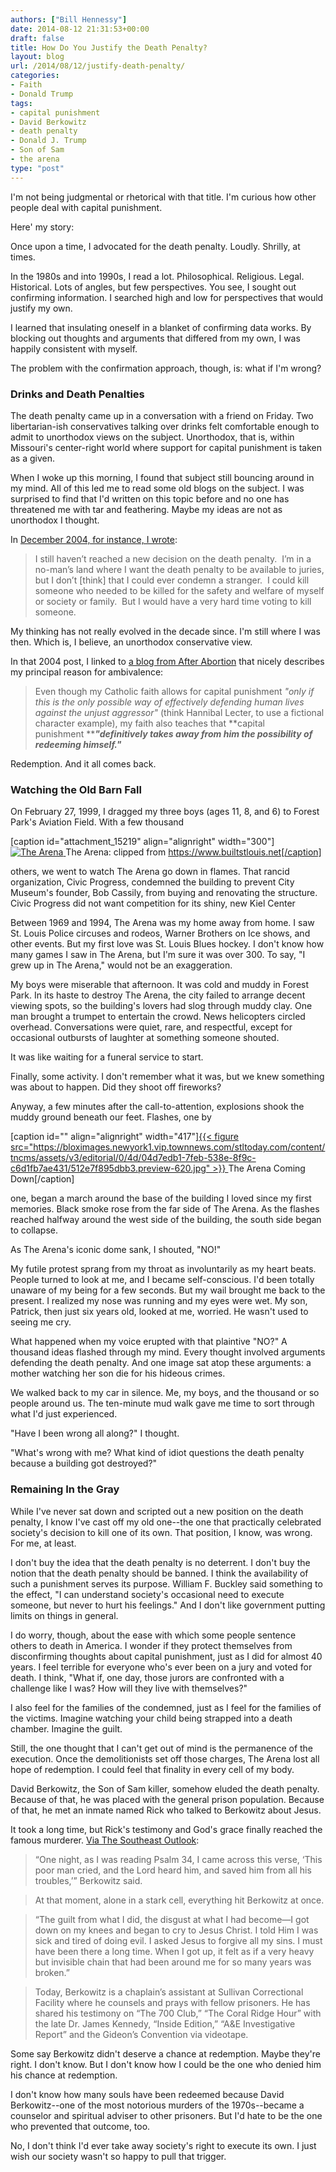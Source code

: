 ```yaml
---
authors: ["Bill Hennessy"]
date: 2014-08-12 21:31:53+00:00
draft: false
title: How Do You Justify the Death Penalty?
layout: blog
url: /2014/08/12/justify-death-penalty/
categories:
- Faith
- Donald Trump
tags:
- capital punishment
- David Berkowitz
- death penalty
- Donald J. Trump
- Son of Sam
- the arena
type: "post"
---
```


I'm not being judgmental or rhetorical with that title. I'm curious how other people deal with capital punishment.

Here' my story:

Once upon a time, I advocated for the death penalty. Loudly. Shrilly, at times.

In the 1980s and into 1990s, I read a lot. Philosophical. Religious. Legal. Historical. Lots of angles, but few perspectives. You see, I sought out confirming information. I searched high and low for perspectives that would justify my own.

I learned that insulating oneself in a blanket of confirming data works. By blocking out thoughts and arguments that differed from my own, I was happily consistent with myself.

The problem with the confirmation approach, though, is: what if I'm wrong?



### Drinks and Death Penalties



The death penalty came up in a conversation with a friend on Friday. Two libertarian-ish conservatives talking over drinks felt comfortable enough to admit to unorthodox views on the subject. Unorthodox, that is, within Missouri's center-right world where support for capital punishment is taken as a given.

When I woke up this morning, I found that subject still bouncing around in my mind. All of this led me to read some old blogs on the subject. I was surprised to find that I'd written on this topic before and no one has threatened me with tar and feathering. Maybe my ideas are not as unorthodox I thought.

In [December 2004, for instance, I wrote](https://hennessysview.com/2004/12/15/more-on-death-penalty/):



> I still haven’t reached a new decision on the death penalty.  I’m in a no-man’s land where I want the death penalty to be available to juries, but I don’t [think] that I could ever condemn a stranger.  I could kill someone who needed to be killed for the safety and welfare of myself or society or family.  But I would have a very hard time voting to kill someone.



My thinking has not really evolved in the decade since. I'm still where I was then. Which is, I believe, an unorthodox conservative view.

In that 2004 post, I linked to [a blog from After Abortion](https://afterabortion.blogspot.com/2004/12/pro-life-but-nothing-scott-peterson.html) that nicely describes my principal reason for ambivalence:



> Even though my Catholic faith allows for capital punishment _"only if this is the only possible way of effectively defending human lives against the unjust aggressor"_ (think Hannibal Lecter, to use a fictional character example), my faith also teaches that **capital punishment ****_"definitively takes away from him the possibility of redeeming himself."_** 



Redemption. And it all comes back.



### Watching the Old Barn Fall



On February 27, 1999, I dragged my three boys (ages 11, 8, and 6) to Forest Park's Aviation Field. With a few thousand

[caption id="attachment_15219" align="alignright" width="300"][![The Arena](https://hennessysview.com/wp-content/uploads/2014/08/arena01-300x201.jpg)
](https://hennessysview.com/wp-content/uploads/2014/08/arena01.jpg) The Arena: clipped from https://www.builtstlouis.net[/caption]

others, we went to watch The Arena go down in flames. That rancid organization, Civic Progress, condemned the building to prevent City Museum's founder, Bob Cassily, from buying and renovating the structure. Civic Progress did not want competition for its shiny, new Kiel Center

Between 1969 and 1994, The Arena was my home away from home. I saw St. Louis Police circuses and rodeos, Warner Brothers on Ice shows, and other events. But my first love was St. Louis Blues hockey. I don't know how many games I saw in The Arena, but I'm sure it was over 300. To say, "I grew up in The Arena," would not be an exaggeration.

My boys were miserable that afternoon. It was cold and muddy in Forest Park. In its haste to destroy The Arena, the city failed to arrange decent viewing spots, so the building's lovers had slog through muddy clay. One man brought a trumpet to entertain the crowd. News helicopters circled overhead. Conversations were quiet, rare, and respectful, except for occasional outbursts of laughter at something someone shouted.

It was like waiting for a funeral service to start.

Finally, some activity. I don't remember what it was, but we knew something was about to happen. Did they shoot off fireworks?

Anyway, a few minutes after the call-to-attention, explosions shook the muddy ground beneath our feet. Flashes, one by

[caption id="" align="alignright" width="417"][{{< figure src="https://bloximages.newyork1.vip.townnews.com/stltoday.com/content/tncms/assets/v3/editorial/0/4d/04d7edb1-7feb-538e-8f9c-c6d1fb7ae431/512e7f895dbb3.preview-620.jpg" >}}
](https://bloximages.newyork1.vip.townnews.com/stltoday.com/content/tncms/assets/v3/editorial/0/4d/04d7edb1-7feb-538e-8f9c-c6d1fb7ae431/512e7f895dbb3.preview-620.jpg) The Arena Coming Down[/caption]

one, began a march around the base of the building I loved since my first memories. Black smoke rose from the far side of The Arena. As the flashes reached halfway around the west side of the building, the south side began to collapse.

As The Arena's iconic dome sank, I shouted, "NO!"

My futile protest sprang from my throat as involuntarily as my heart beats. People turned to look at me, and I became self-conscious. I'd been totally unaware of my being for a few seconds. But my wail brought me back to the present. I realized my nose was running and my eyes were wet. My son, Patrick, then just six years old, looked at me, worried. He wasn't used to seeing me cry.

What happened when my voice erupted with that plaintive "NO?" A thousand ideas flashed through my mind. Every thought involved arguments defending the death penalty. And one image sat atop these arguments: a mother watching her son die for his hideous crimes.

We walked back to my car in silence. Me, my boys, and the thousand or so people around us. The ten-minute mud walk gave me time to sort through what I'd just experienced.

"Have I been wrong all along?" I thought.

"What's wrong with me? What kind of idiot questions the death penalty because a building got destroyed?"



### Remaining In the Gray



While I've never sat down and scripted out a new position on the death penalty, I know I've cast off my old one--the one that practically celebrated society's decision to kill one of its own. That position, I know, was wrong. For me, at least.

I don't buy the idea that the death penalty is no deterrent. I don't buy the notion that the death penalty should be banned. I think the availability of such a punishment serves its purpose. William F. Buckley said something to the effect, "I can understand society's occasional need to execute someone, but never to hurt his feelings." And I don't like government putting limits on things in general.

I do worry, though, about the ease with which some people sentence others to death in America. I wonder if they protect themselves from disconfirming thoughts about capital punishment, just as I did for almost 40 years. I feel terrible for everyone who's ever been on a jury and voted for death. I think, "What if, one day, those jurors are confronted with a challenge like I was? How will they live with themselves?"

I also feel for the families of the condemned, just as I feel for the families of the victims. Imagine watching your child being strapped into a death chamber. Imagine the guilt.

Still, the one thought that I can't get out of mind is the permanence of the execution. Once the demolitionists set off those charges, The Arena lost all hope of redemption. I could feel that finality in every cell of my body.

David Berkowitz, the Son of Sam killer, somehow eluded the death penalty. Because of that, he was placed with the general prison population. Because of that, he met an inmate named Rick who talked to Berkowitz about Jesus.

It took a long time, but Rick's testimony and God's grace finally reached the famous murderer. [Via The Southeast Outlook](https://www.southeastoutlook.org/news/features/article_ecd7e386-366a-11e3-982d-0019bb30f31a.html):



> 

> 
> “One night, as I was reading Psalm 34, I came across this verse, ‘This poor man cried, and the Lord heard him, and saved him from all his troubles,’” Berkowitz said.
> 
> 

> 
> At that moment, alone in a stark cell, everything hit Berkowitz at once.
> 
> 

> 
> “The guilt from what I did, the disgust at what I had become—I got down on my knees and began to cry to Jesus Christ. I told Him I was sick and tired of doing evil. I asked Jesus to forgive all my sins. I must have been there a long time. When I got up, it felt as if a very heavy but invisible chain that had been around me for so many years was broken.”
> 
> 

> 
> Today, Berkowitz is a chaplain’s assistant at Sullivan Correctional Facility where he counsels and prays with fellow prisoners. He has shared his testimony on “The 700 Club,” “The Coral Ridge Hour” with the late Dr. James Kennedy, “Inside Edition,” “A&E Investigative Report” and the Gideon’s Convention via videotape.
> 
> 




Some say Berkowitz didn't deserve a chance at redemption. Maybe they're right. I don't know. But I don't know how I could be the one who denied him his chance at redemption.

I don't know how many souls have been redeemed because David Berkowitz--one of the most notorious murders of the 1970s--became a counselor and spiritual adviser to other prisoners. But I'd hate to be the one who prevented that outcome, too.

No, I don't think I'd ever take away society's right to execute its own. I just wish our society wasn't so happy to pull that trigger.




